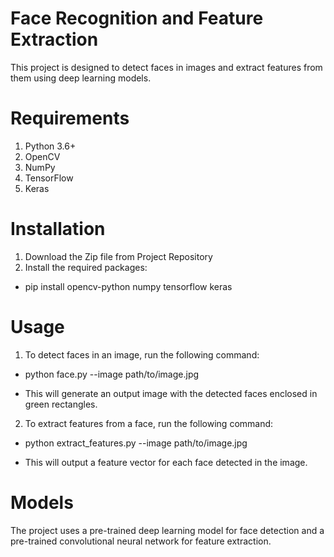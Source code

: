 # Face Recognition and Feature Extraction
This project is designed to detect faces in images and extract features from them using deep learning models.

# Requirements

1. Python 3.6+
2. OpenCV
3. NumPy
4. TensorFlow
5. Keras

# Installation
1. Download the Zip file from Project Repository 
2. Install the required packages:
- pip install opencv-python numpy tensorflow keras

# Usage
1. To detect faces in an image, run the following command:

- python face.py --image path/to/image.jpg

- This will generate an output image with the detected faces enclosed in green rectangles.

2. To extract features from a face, run the following command:

- python extract_features.py --image path/to/image.jpg

- This will output a feature vector for each face detected in the image.

# Models
The project uses a pre-trained deep learning model for face detection and a pre-trained convolutional neural network for feature extraction.
